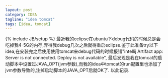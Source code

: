 ```yaml
---
layout: post
category: IDEA 
tagline: "idea tomcat"
tags: [idea, tomcat]
---
```

{% include JB/setup %}
最近我的eclipse在ubuntu下debug代码的时候总是会吃掉我4-5G的内存,弄得我debug几次之后就得重启eclipse.鉴于此准备try以下idea,在安装完之后使用使用tomcat来debug代码的时候报错"intellij Artifact app: Server is not connected. Deploy is not available", 最后发现是我在tomcat的启动脚本中设置过JAVA_OPT(jvm参数),而我的idea中tomcat的run配置里也添加了jvm参数导致的,注掉启动脚本的JAVA_OPT后就OK了.
以此记录.

